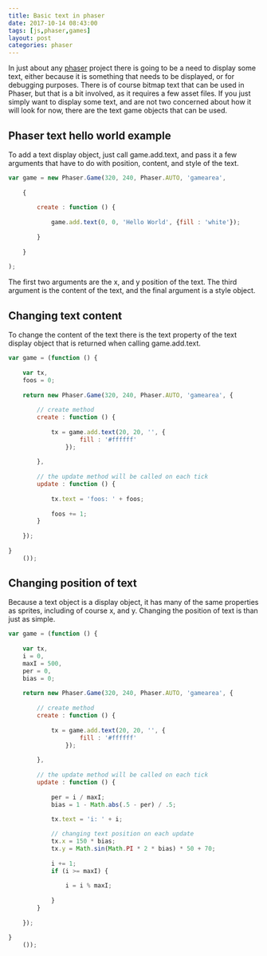 ```yaml
---
title: Basic text in phaser
date: 2017-10-14 08:43:00
tags: [js,phaser,games]
layout: post
categories: phaser
---
```


In just about any [phaser](http://phaser.io) project there is going to be a need to display some text, either because it is something that needs to be displayed, or for debugging purposes. There is of course bitmap text that can be used in Phaser, but that is a bit involved, as it requires a few asset files. If you just simply want to display some text, and are not two concerned about how it will look for now, there are the text game objects that can be used.

<!-- more -->

## Phaser text hello world example

To add a text display object, just call game.add.text, and pass it a few arguments that have to do with position, content, and style of the text.

```js
var game = new Phaser.Game(320, 240, Phaser.AUTO, 'gamearea', 
 
    {
 
        create : function () {
 
            game.add.text(0, 0, 'Hello World', {fill : 'white'});
 
        }
 
    }
 
);
```

The first two arguments are the x, and y position of the text. The third argument is the content of the text, and the final argument is a style object.

## Changing text content

To change the content of the text there is the text property of the text display object that is returned when calling game.add.text.

```js
var game = (function () {
 
    var tx,
    foos = 0;
 
    return new Phaser.Game(320, 240, Phaser.AUTO, 'gamearea', {
 
        // create method
        create : function () {
 
            tx = game.add.text(20, 20, '', {
                    fill : '#ffffff'
                });
 
        },
 
        // the update method will be called on each tick
        update : function () {
 
            tx.text = 'foos: ' + foos;
 
            foos += 1;
        }
 
    });
 
}
    ());
```

## Changing position of text

Because a text object is a display object, it has many of the same properties as sprites, including of course x, and y. Changing the position of text is than just as simple.

```js
var game = (function () {
 
    var tx,
    i = 0,
    maxI = 500,
    per = 0,
    bias = 0;
 
    return new Phaser.Game(320, 240, Phaser.AUTO, 'gamearea', {
 
        // create method
        create : function () {
 
            tx = game.add.text(20, 20, '', {
                    fill : '#ffffff'
                });
 
        },
 
        // the update method will be called on each tick
        update : function () {
 
            per = i / maxI;
            bias = 1 - Math.abs(.5 - per) / .5;
 
            tx.text = 'i: ' + i;

            // changing text position on each update
            tx.x = 150 * bias;
            tx.y = Math.sin(Math.PI * 2 * bias) * 50 + 70;
 
            i += 1;
            if (i >= maxI) {
 
                i = i % maxI;
 
            }
        }
 
    });
 
}
    ());
```